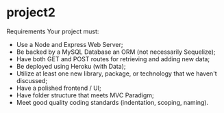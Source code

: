 # project2
Requirements
Your project must:
* Use a Node and Express Web Server;
* Be backed by a MySQL Database an ORM (not necessarily Sequelize);
* Have both GET and POST routes for retrieving and adding new data;
* Be deployed using Heroku (with Data);
* Utilize at least one new library, package, or technology that we haven't discussed;
* Have a polished frontend / UI;
* Have folder structure that meets MVC Paradigm;
* Meet good quality coding standards (indentation, scoping, naming).
